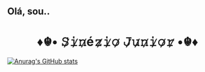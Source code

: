 <h2> Olá, sou..</h2>

<h1 style="text-align: center;"> ♦☬• 𝚂̷𝚒̷𝚗̷é𝚣̷𝚒̷𝚘̷ 𝙹̷𝚞̷𝚗̷𝚒̷𝚘̷𝚛̷ •☬♦ </h1>

[![Anurag's GitHub stats](https://github-readme-stats.vercel.app/api?username=ZTX7&hide=contribs&show_icons=true&theme=great-gatsby)](https://github.com/ZTX7/github-readme-stats)
<!--
**ZTX7/ZTX7** is a ✨ _special_ ✨ repository because its `README.md` (this file) appears on your GitHub profile.

Here are some ideas to get you started:

- 🔭 I’m currently working on ...
- 🌱 I’m currently learning ...
- 👯 I’m looking to collaborate on ...
- 🤔 I’m looking for help with ...
- 💬 Ask me about ...
- 📫 How to reach me: ...
- 😄 Pronouns: ...
- ⚡ Fun fact: ...
-->
